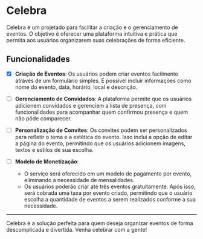 # Celebra

Celebra é um projetado para facilitar a criação e o gerenciamento de eventos. O objetivo é oferecer uma plataforma intuitiva e prática que permita aos usuários organizarem suas celebrações de forma eficiente.

## Funcionalidades

- [x] **Criação de Eventos**: Os usuários podem criar eventos facilmente através de um formulário simples. É possível incluir informações como nome do evento, data, horário, local e descrição.

- [ ] **Gerenciamento de Convidados**: A plataforma permite que os usuários adicionem convidados e gerenciem a lista de presença, com funcionalidades para acompanhar quem confirmou presença e quem não pôde comparecer.

- [ ] **Personalização de Convites**: Os convites podem ser personalizados para refletir o tema e a estética do evento. Isso inclui a opção de editar a página do evento, permitindo que os usuários adicionem imagens, textos e estilos de sua escolha.

- [ ] **Modelo de Monetização**:

  - O serviço será oferecido em um modelo de pagamento por evento, eliminando a necessidade de mensalidades.
  - Os usuários poderão criar até três eventos gratuitamente. Após isso, será cobrada uma taxa por evento criado, permitindo que o usuário escolha a quantidade de eventos a serem realizados conforme a sua necessidade.

---

Celebra é a solução perfeita para quem deseja organizar eventos de forma descomplicada e divertida. Venha celebrar com a gente!
